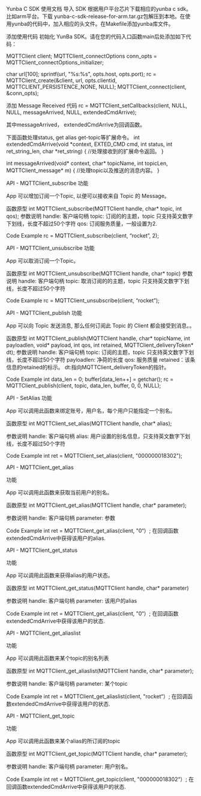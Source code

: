 Yunba C SDK 使用文档
导入 SDK
根据用户平台芯片下载相应的yunba c sdk。比如arm平台。下载 yunba-c-sdk-release-for-arm.tar.gz包解压到本地。在使用yunba的代码中，加入相应的头文件。在Makefile添加yunba库文件。

添加使用代码
初始化 YunBa SDK。请在您的代码入口函数main后处添加如下代码：

MQTTClient client;
MQTTClient_connectOptions conn_opts = MQTTClient_connectOptions_initializer;

char url[100];
sprintf(url, "%s:%s", opts.host, opts.port);
rc = MQTTClient_create(&client, url, opts.clientid, MQTTCLIENT_PERSISTENCE_NONE, NULL);
MQTTClient_connect(client, &conn_opts);

添加 Message Received 代码
rc = MQTTClient_setCallbacks(client, NULL, NULL, messageArrived, NULL, extendedCmdArrive);

其中messageArrived， extendedCmdArrive为回调函数。

下面函数处理status, get alias get-topic等扩展命令。
int extendedCmdArrive(void *context, EXTED_CMD cmd, int status, int ret_string_len, char *ret_string)
{
  //处理接收到的扩展命令返回。
}

int messageArrived(void* context, char* topicName, int topicLen, MQTTClient_message* m)
{
  //处理topic以及推送的消息内容。
}

API - MQTTClient_subscribe
功能

App 可以增加订阅一个Topic, 以便可以接收来自 Topic 的 Message。

函数原型
int MQTTClient_subscribe(MQTTClient handle, char* topic, int qos);
参数说明
handle: 客户端句柄
topic: 订阅的的主题，topic 只支持英文数字下划线，长度不超过50个字符
qos: 订阅服务质量，一般设置为2.

Code Example
rc = MQTTClient_subscribe(client, “rocket”, 2);

API - MQTTClient_unsubscribe
功能

App 可以取消订阅一个Topic。

函数原型
int MQTTClient_unsubscribe(MQTTClient handle, char* topic)
参数说明
handle: 客户端句柄
topic: 取消订阅的的主题，topic 只支持英文数字下划线，长度不超过50个字符

Code Example
rc = MQTTClient_unsubscribe(client, “rocket”);

API - MQTTClient_publish
功能

App 可以向 Topic 发送消息, 那么任何订阅此 Topic 的 Client 都会接受到消息。。

函数原型
int MQTTClient_publish(MQTTClient handle, char* topicName, int payloadlen, void* payload, int qos, int retained,
																 MQTTClient_deliveryToken* dt);
参数说明
handle: 客户端句柄
topic: 订阅的主题，topic 只支持英文数字下划线，长度不超过50个字符
payloadlen: 净荷的长度
qos: 服务质量
retained：该条信息的retained的标示。
dt:指向MQTTClient_deliveryToken的指针。

Code Example
int data_len = 0;
buffer[data_len++] = getchar();
rc = MQTTClient_publish(client, topic, data_len, buffer, 0, 0, NULL);

API - SetAlias
功能

App 可以调用此函数来绑定账号，用户名，每个用户只能指定一个别名。

函数原型
int MQTTClient_set_alias(MQTTClient handle, char* alias);

参数说明
handle: 客户端句柄
alias: 用户设置的别名信息，只支持英文数字下划线，长度不超过50个字符

Code Example
int ret = MQTTClient_set_alias(client, "000000018302");


API - MQTTClient_get_alias

功能

App 可以调用此函数来获取当前用户的别名。

函数原型
int MQTTClient_get_alias(MQTTClient handle, char* parameter);

参数说明
handle: 客户端句柄
parameter: 参数

Code Example
int ret = MQTTClient_get_alias(client, "0“）;
在回调函数extendedCmdArrive中获得该用户的alias.


API - MQTTClient_get_status

功能

App 可以调用此函数来获得alias的用户状态。

函数原型
int MQTTClient_get_status(MQTTClient handle, char* parameter)

参数说明
handle: 客户端句柄
parameter: 该用户的alias

Code Example
int ret = MQTTClient_get_alias(client, "0“）;
在回调函数extendedCmdArrive中获得该用户的状态.


API - MQTTClient_get_aliaslist

功能

App 可以调用此函数来某个topic的别名列表

函数原型
int MQTTClient_get_aliaslist(MQTTClient handle, char* parameter);

参数说明
handle: 客户端句柄
parameter: 某个topic

Code Example
int ret = MQTTClient_get_aliaslist(client, "rocket“）;
在回调函数extendedCmdArrive中获得该用户的状态.



API - MQTTClient_get_topic

功能

App 可以调用此函数来某个alias的所订阅的topic

函数原型
int MQTTClient_get_topic(MQTTClient handle, char* parameter);

参数说明
handle: 客户端句柄
parameter: 用户别名。

Code Example
int ret = MQTTClient_get_topic(client, "000000018302“）;
在回调函数extendedCmdArrive中获得该用户的状态.